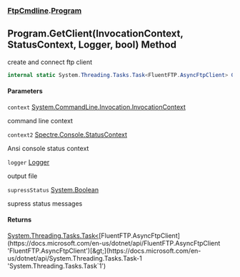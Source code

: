 ### [FtpCmdline](FtpCmdline.md 'FtpCmdline').[Program](Program.md 'FtpCmdline.Program')

## Program.GetClient(InvocationContext, StatusContext, Logger, bool) Method

create and connect ftp client

```csharp
internal static System.Threading.Tasks.Task<FluentFTP.AsyncFtpClient> GetClient(System.CommandLine.Invocation.InvocationContext context, Spectre.Console.StatusContext context2, FtpCmdline.Logger logger, bool supressStatus=false);
```
#### Parameters

<a name='FtpCmdline.Program.GetClient(System.CommandLine.Invocation.InvocationContext,Spectre.Console.StatusContext,FtpCmdline.Logger,bool).context'></a>

`context` [System.CommandLine.Invocation.InvocationContext](https://docs.microsoft.com/en-us/dotnet/api/System.CommandLine.Invocation.InvocationContext 'System.CommandLine.Invocation.InvocationContext')

command line context

<a name='FtpCmdline.Program.GetClient(System.CommandLine.Invocation.InvocationContext,Spectre.Console.StatusContext,FtpCmdline.Logger,bool).context2'></a>

`context2` [Spectre.Console.StatusContext](https://docs.microsoft.com/en-us/dotnet/api/Spectre.Console.StatusContext 'Spectre.Console.StatusContext')

Ansi console status context

<a name='FtpCmdline.Program.GetClient(System.CommandLine.Invocation.InvocationContext,Spectre.Console.StatusContext,FtpCmdline.Logger,bool).logger'></a>

`logger` [Logger](Logger.md 'FtpCmdline.Logger')

output file

<a name='FtpCmdline.Program.GetClient(System.CommandLine.Invocation.InvocationContext,Spectre.Console.StatusContext,FtpCmdline.Logger,bool).supressStatus'></a>

`supressStatus` [System.Boolean](https://docs.microsoft.com/en-us/dotnet/api/System.Boolean 'System.Boolean')

supress status messages

#### Returns
[System.Threading.Tasks.Task&lt;](https://docs.microsoft.com/en-us/dotnet/api/System.Threading.Tasks.Task-1 'System.Threading.Tasks.Task`1')[FluentFTP.AsyncFtpClient](https://docs.microsoft.com/en-us/dotnet/api/FluentFTP.AsyncFtpClient 'FluentFTP.AsyncFtpClient')[&gt;](https://docs.microsoft.com/en-us/dotnet/api/System.Threading.Tasks.Task-1 'System.Threading.Tasks.Task`1')